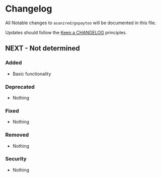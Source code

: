 # Changelog

All Notable changes to `asanzred/gopaytoo` will be documented in this file.

Updates should follow the [Keep a CHANGELOG](http://keepachangelog.com/) principles.

## NEXT - Not determined

### Added
- Basic functionality

### Deprecated
- Nothing

### Fixed
- Nothing

### Removed
- Nothing

### Security
- Nothing